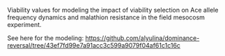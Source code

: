 Viability values for modeling the impact of viability selection on Ace allele frequency dynamics and malathion resistance in the field mesocosm experiment.

See here for the modeling:
https://github.com/alyulina/dominance-reversal/tree/43ef7fd99e7a91acc3c599a9079f04af61c1c16c
